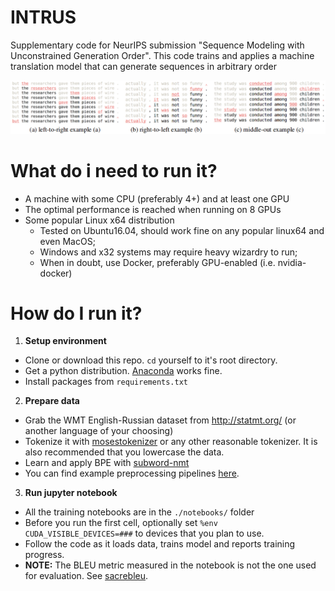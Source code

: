 # INTRUS
Supplementary code for NeurIPS submission "Sequence Modeling with Unconstrained Generation Order". This code trains and applies a machine translation model that can generate sequences in arbitrary order

![orders](./resources/order_examples.png)

# What do i need to run it?
* A machine with some CPU (preferably 4+) and at least one GPU
* The optimal performance is reached when running on 8 GPUs
* Some popular Linux x64 distribution
  * Tested on Ubuntu16.04, should work fine on any popular linux64 and even MacOS;
  * Windows and x32 systems may require heavy wizardry to run;
  * When in doubt, use Docker, preferably GPU-enabled (i.e. nvidia-docker)

# How do I run it?
1. __Setup environment__
 * Clone or download this repo. `cd` yourself to it's root directory.
 * Get a python distribution. [Anaconda](https://www.anaconda.com/) works fine.
 * Install packages from `requirements.txt`
 
2. __Prepare data__
 * Grab the WMT English-Russian dataset from http://statmt.org/ (or another language of your choosing)
 * Tokenize it with [mosestokenizer](https://github.com/moses-smt/mosesdecoder/blob/master/scripts/tokenizer/tokenizer.perl)  or any other reasonable tokenizer. It is also recommended that you lowercase the data.
 * Learn and apply BPE with [subword-nmt](https://github.com/rsennrich/subword-nmt)
 * You can find example preprocessing pipelines [here](https://github.com/pytorch/fairseq/tree/c778a31e2b6ae4d089d9a213ba023140438725b2/examples/translation).
 
3. __Run jupyter notebook__
 * All the training notebooks are in the `./notebooks/` folder
 * Before you run the first cell, optionally set `%env CUDA_VISIBLE_DEVICES=###` to devices that you plan to use.
 * Follow the code as it loads data, trains model and reports training progress.
 * __NOTE:__ The BLEU metric measured in the notebook is not the one used for evaluation. See [sacrebleu](https://pypi.org/project/sacrebleu/).
